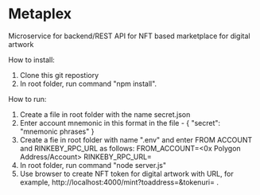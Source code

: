 # Metaplex
Microservice for backend/REST API for NFT based marketplace for digital artwork

How to install:
1. Clone this git repostiory 
2. In root folder, run command "npm install".

How to run:
1. Create a file in root folder with the name secret.json
2. Enter account mnemonic in this format in the file -
{
    "secret": "mnemonic phrases"
}
3. Create a fie in root folder with name ".env" and enter FROM ACCOUNT and RINKEBY_RPC_URL as follows:
FROM_ACCOUNT=<0x Polygon Address/Account>
RINKEBY_RPC_URL=<Infura Rinkeby endpoint>
4. In root folder, run command "node server.js"
5. Use browser to create NFT token for digital artwork with URL, for example, http://localhost:4000/mint?toaddress=<to adddress>&tokenuri=<ipfs metadata json uri> .
